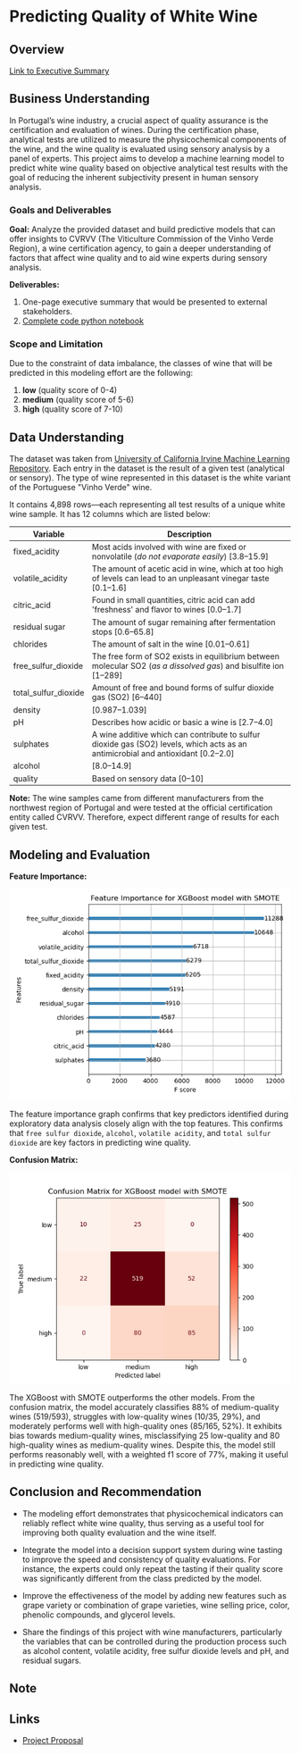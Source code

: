 # Predicting Quality of White Wine

## Overview
[Link to Executive Summary]()

## Business Understanding
In Portugal’s wine industry, a crucial aspect of quality assurance is the certification and evaluation of wines. During the certification phase, analytical tests are utilized to measure the physicochemical components of the wine, and the wine quality is evaluated using sensory analysis by a panel of experts. This project aims to develop a machine learning model to predict white wine quality based on objective analytical test results with the goal of reducing the inherent subjectivity present in human sensory analysis.

### Goals and Deliverables
**Goal:** Analyze the provided dataset and build predictive models that can offer insights to CVRVV (The Viticulture Commission of the Vinho Verde Region), a wine certification agency, to gain a deeper understanding of factors that affect wine quality and to aid wine experts during sensory analysis. 

**Deliverables:**
1. One-page executive summary that would be presented to external stakeholders.
2. [Complete code python notebook](https://github.com/je-marco/Wine-Quality-Prediction/blob/cc927f5e9b527f70a71bb0c84fea4cc1d8a1e180/wine_quality_prediction.ipynb)

### Scope and Limitation
Due to the constraint of data imbalance, the classes of wine that will be predicted in this modeling effort are the following: 
1. **low** (quality score of 0-4)
2. **medium** (quality score of 5-6)
3. **high** (quality score of 7-10)
   
## Data Understanding
The dataset was taken from [University of California Irvine Machine Learning Repository](https://archive.ics.uci.edu/dataset/186/wine+quality). Each entry in the dataset is the result of a given test (analytical or sensory). The type of wine represented in this dataset is the white variant of the  Portuguese "Vinho Verde" wine.

It contains 4,898 rows&mdash;each representing all test results of a unique white wine sample. It has 12 columns which are listed below: 

  Variable  |Description |
-----|-----|
fixed_acidity|Most acids involved with wine are fixed or nonvolatile (*do not evaporate easily*) [3.8&ndash;15.9]|
volatile_acidity|The amount of acetic acid in wine, which at too high of levels can lead to an unpleasant vinegar taste [0.1&ndash;1.6]|
citric_acid|Found in small quantities, citric acid can add 'freshness' and flavor to wines [0.0&ndash;1.7]|
residual sugar|The amount of sugar remaining after fermentation stops [0.6&ndash;65.8]|
chlorides|The amount of salt in the wine [0.01&ndash;0.61]|
free_sulfur_dioxide|The free form of SO2 exists in equilibrium between molecular SO2 (*as a dissolved gas*) and bisulfite ion [1&ndash;289]|
total_sulfur_dioxide|Amount of free and bound forms of sulfur dioxide gas (SO2) [6&ndash;440]|
density|[0.987&ndash;1.039]|
pH|Describes how acidic or basic a wine is [2.7&ndash;4.0]|
sulphates|A wine additive which can contribute to sulfur dioxide gas (SO2) levels, which acts as an antimicrobial and antioxidant [0.2&ndash;2.0]|
alcohol|[8.0&ndash;14.9]|
quality|Based on sensory data [0&ndash;10]|


**Note:** The wine samples came from different manufacturers from the northwest region of Portugal and were tested at the official certification entity called CVRVV. Therefore, expect different range of results for each given test. 

## Modeling and Evaluation

**Feature Importance:**

![feature_importance_plot](https://github.com/je-marco/Wine-Quality-Prediction/blob/cc927f5e9b527f70a71bb0c84fea4cc1d8a1e180/Feature%20Importance%20for%20XGBoost%20model%20with%20SMOTE%20final.png)

The feature importance graph confirms that key predictors identified during exploratory data analysis closely align with the top features. This confirms that `free sulfur dioxide`, `alcohol`, `volatile acidity`, and `total sulfur dioxide` are key factors in predicting wine quality. 

**Confusion Matrix:**

![confusion_matrix](https://github.com/je-marco/Wine-Quality-Prediction/blob/cc927f5e9b527f70a71bb0c84fea4cc1d8a1e180/Confusion%20Matrix%20for%20XGBoost%20model%20with%20SMOTE.png)

The XGBoost with SMOTE outperforms the other models. From the confusion matrix, the model accurately classifies 88% of medium-quality wines (519/593), struggles with low-quality wines (10/35, 29%), and moderately performs well with high-quality ones (85/165, 52%). It exhibits bias towards medium-quality wines, misclassifying 25 low-quality and 80 high-quality wines as medium-quality wines. Despite this, the model still performs reasonably well, with a weighted f1 score of 77%, making it useful in predicting wine quality.

## Conclusion and Recommendation
* The modeling effort demonstrates that physicochemical indicators can reliably reflect white wine quality, thus serving as a useful tool for improving both quality evaluation and the wine itself.
  
* Integrate the model into a decision support system during wine tasting to improve the speed and consistency of quality evaluations. For instance, the experts could only repeat the tasting if their quality score was significantly different from the class predicted by the model.

* Improve the effectiveness of the model by adding new features such as grape variety or combination of grape varieties, wine selling price, color, phenolic compounds, and glycerol levels.

* Share the findings of this project with wine manufacturers, particularly the variables that can be controlled during the production process such as alcohol content, volatile acidity, free sulfur dioxide levels and pH,  and residual sugars. 
 
## Note

## Links
* [Project Proposal]()
  
